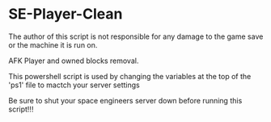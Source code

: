 SE-Player-Clean
===============

The author of this script is not responsible for any damage to the game save or the machine it is run on.

AFK Player and owned blocks removal.

This powershell script is used by changing the variables at the top of the 'ps1' file to mactch your server settings

Be sure to shut your space engineers server down before running this script!!!

